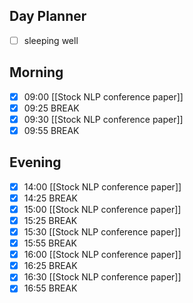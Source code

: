 ## Day Planner
- [ ] sleeping well
## Morning
- [x] 09:00 [[Stock NLP conference paper]]
- [x] 09:25 BREAK
- [x] 09:30 [[Stock NLP conference paper]]
- [x] 09:55 BREAK
## Evening
- [x] 14:00 [[Stock NLP conference paper]]
- [x] 14:25 BREAK
- [x] 15:00 [[Stock NLP conference paper]]
- [x] 15:25 BREAK
- [x] 15:30 [[Stock NLP conference paper]]
- [x] 15:55 BREAK
- [x] 16:00 [[Stock NLP conference paper]]
- [x] 16:25 BREAK
- [x] 16:30 [[Stock NLP conference paper]]
- [x] 16:55 BREAK